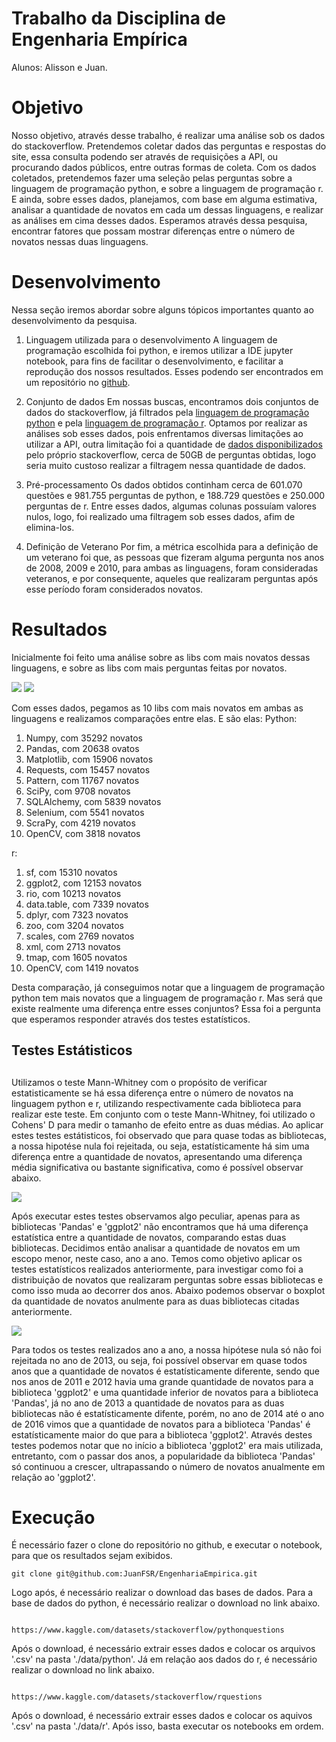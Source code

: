 
# Trabalho da Disciplina de Engenharia Empírica
Alunos: Alisson e Juan.

# Objetivo
Nosso objetivo, através desse trabalho, é realizar uma análise sob os dados do stackoverflow. Pretendemos coletar dados das perguntas e respostas do site, essa consulta podendo ser através de requisições a API, ou procurando dados públicos, entre outras formas de coleta. Com os dados coletados, pretendemos fazer uma seleção pelas perguntas sobre a linguagem de programação python, e sobre a linguagem de programação r. E ainda, sobre esses dados, planejamos, com base em alguma estimativa, analisar a quantidade de novatos em cada um dessas linguagens, e realizar as análises em cima desses dados. Esperamos através dessa pesquisa, encontrar fatores que possam mostrar diferenças entre o número de novatos nessas duas linguagens.
 
 # Desenvolvimento
 Nessa seção iremos abordar sobre alguns tópicos importantes quanto ao desenvolvimento da pesquisa.
 
 1. Linguagem utilizada para o desenvolvimento
 A linguagem de programação escolhida foi python, e iremos utilizar a IDE jupyter notebook, para fins de facilitar o desenvolvimento, e facilitar a reprodução dos nossos resultados. Esses podendo ser encontrados em um repositório no <a href="https://github.com/JuanFSR/EngenhariaEmpirica">github</a>.
 
 2. Conjunto de dados
 Em nossas buscas, encontramos dois conjuntos de dados do stackoverflow, já filtrados pela <a href="https://www.kaggle.com/datasets/stackoverflow/pythonquestions">linguagem de programação python</a> e pela <a href="https://www.kaggle.com/datasets/stackoverflow/rquestions"> linguagem de programação r</a>. Optamos por realizar as análises sob esses dados, pois enfrentamos diversas limitações ao utilizar a API, outra limitação foi a quantidade de <a href="https://archive.org/download/stackexchange">dados disponibilizados</a> pelo próprio stackoverflow, cerca de 50GB de perguntas obtidas, logo seria muito custoso realizar a filtragem nessa quantidade de dados. 
 
 3. Pré-processamento
Os dados obtidos continham cerca de 601.070 questões e 981.755 perguntas de python, e 188.729 questões e 250.000 perguntas de r. Entre esses dados, algumas colunas possuíam valores nulos, logo, foi realizado uma filtragem sob esses dados, afim de elimina-los.

 4. Definição de Veterano
Por fim, a métrica escolhida para a definição de um veterano foi que, as pessoas que fizeram alguma pergunta nos anos de 2008, 2009 e 2010, para ambas as linguagens, foram consideradas veteranos, e por consequente, aqueles que realizaram perguntas após esse período foram considerados novatos.

# Resultados
Inicialmente foi feito uma análise sobre as libs com mais novatos dessas linguagens, e sobre as libs com mais perguntas feitas por novatos.

<img src="result/python/0. plot_togheter.png" style="">
</img>

<img src="result/r/0. plot_togheter.png" style="">
</img>

Com esses dados, pegamos as 10 libs com mais novatos em ambas as linguagens e realizamos comparações entre elas. E são elas:
Python:
1. Numpy, com 35292 novatos
2. Pandas, com 20638 ovatos
3. Matplotlib, com 15906 novatos
4. Requests, com 15457 novatos
5. Pattern, com 11767 novatos
6. SciPy, com 9708 novatos
7. SQLAlchemy, com 5839 novatos
8. Selenium, com 5541 novatos
9. ScraPy, com 4219 novatos
10. OpenCV, com 3818 novatos

r:
1. sf, com 15310 novatos
2. ggplot2, com 12153 novatos
3. rio, com 10213 novatos
4. data.table, com 7339 novatos
5. dplyr, com 7323 novatos
6. zoo, com 3204 novatos
7. scales, com 2769 novatos
8. xml, com 2713 novatos
9. tmap, com 1605 novatos
10. OpenCV, com 1419 novatos

Desta comparação, já conseguimos notar que a linguagem de programação python tem mais novatos que a linguagem de programação r. Mas será que existe realmente uma diferença entre esses conjuntos? Essa foi a pergunta que esperamos responder através dos testes estatísticos.

## Testes Estátisticos <h2>
Utilizamos o teste Mann-Whitney com o propósito de verificar estatisticamente se há essa diferença entre o número de novatos na linguagem python e r, utilizando respectivamente cada biblioteca para realizar este teste. Em conjunto com o teste Mann-Whitney, foi utilizado o Cohens' D para medir o tamanho de efeito entre as duas médias.
Ao aplicar estes testes estátisticos, foi observado que para quase todas as bibliotecas, a nossa hipotése nula foi rejeitada, ou seja, estatísticamente há sim uma diferença entre a quantidade de novatos, apresentando uma diferença média significativa ou bastante significativa, como é possível observar abaixo.

<img src="result/boxplot/0.box_plot.png" style="">
</img>

Após executar estes testes observamos algo peculiar, apenas para as bibliotecas 'Pandas' e 'ggplot2' não encontramos que há uma diferença estatística entre a quantidade de novatos, comparando estas duas bibliotecas. Decidimos então analisar a quantidade de novatos em um escopo menor, neste caso, ano a ano. Temos como objetivo aplicar os testes estatísticos realizados anteriormente, para investigar como foi a distribuição de novatos que realizaram perguntas sobre essas bibliotecas e como isso muda ao decorrer dos anos. Abaixo podemos observar o boxplot da quantidade de novatos anulmente para as duas bibliotecas citadas anteriormente.

<img src="result/boxplot/1.box_plot.png" style="">
</img>

Para todos os testes realizados ano a ano, a nossa hipótese nula só não foi rejeitada no ano de 2013, ou seja, foi possível observar em quase todos anos que a quantidade de novatos é estatísticamente diferente, sendo que nos anos de 2011 e 2012 havia uma grande quantidade de novatos para a biblioteca 'ggplot2' e uma quantidade inferior de novatos para a biblioteca 'Pandas', já no ano de 2013 a quantidade de novatos para as duas bibliotecas não é estatísticamente difente, porém, no ano de 2014 até o ano de 2016 vimos que a quantidade de novatos para a biblioteca 'Pandas' é estatísticamente maior do que para a biblioteca 'ggplot2'. Através destes testes podemos notar que no início a biblioteca 'ggplot2' era mais utilizada, entretanto, com o passar dos anos, a popularidade da biblioteca 'Pandas' só continuou a crescer, ultrapassando o número de novatos anualmente em relação ao 'ggplot2'.

# Execução
É necessário fazer o clone do repositório no github, e executar o notebook, para que os resultados sejam exibidos.

```
git clone git@github.com:JuanFSR/EngenhariaEmpirica.git
```

Logo após, é necessário realizar o download das bases de dados. Para a base de dados do python, é necessário realizar o download no link abaixo.

```

https://www.kaggle.com/datasets/stackoverflow/pythonquestions

```

Após o download, é necessário extrair esses dados e colocar os arquivos '.csv' na pasta './data/python'. Já em relação aos dados do r, é necessário realizar o download no link abaixo.


```

https://www.kaggle.com/datasets/stackoverflow/rquestions

```  

Após o download, é necessário extrair esses dados e colocar os aquivos '.csv' na pasta './data/r'.
Após isso, basta executar os notebooks em ordem.